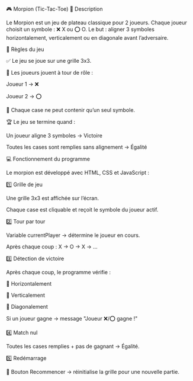 🎮 Morpion (Tic-Tac-Toe)
📝 Description

Le Morpion est un jeu de plateau classique pour 2 joueurs. Chaque joueur choisit un symbole : ❌ X ou ⭕ O.
Le but : aligner 3 symboles horizontalement, verticalement ou en diagonale avant l’adversaire.

🎲 Règles du jeu

✅ Le jeu se joue sur une grille 3x3.

🔄 Les joueurs jouent à tour de rôle :

Joueur 1 → ❌

Joueur 2 → ⭕

🚫 Chaque case ne peut contenir qu’un seul symbole.

🏆 Le jeu se termine quand :

Un joueur aligne 3 symboles → Victoire

Toutes les cases sont remplies sans alignement → Égalité

💻 Fonctionnement du programme

Le morpion est développé avec HTML, CSS et JavaScript :

1️⃣ Grille de jeu

Une grille 3x3 est affichée sur l’écran.

Chaque case est cliquable et reçoit le symbole du joueur actif.

2️⃣ Tour par tour

Variable currentPlayer → détermine le joueur en cours.

Après chaque coup : X → O → X → ...

3️⃣ Détection de victoire

Après chaque coup, le programme vérifie :

🟰 Horizontalement

🟰 Verticalement

🟰 Diagonalement

Si un joueur gagne → message "Joueur ❌/⭕ gagne !"

4️⃣ Match nul

Toutes les cases remplies + pas de gagnant → Égalité.

5️⃣ Redémarrage

🔄 Bouton Recommencer → réinitialise la grille pour une nouvelle partie.
